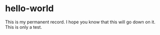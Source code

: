 hello-world
===========

This is my permanent record.  I hope you know that this will go down on it.  This is only a test.

